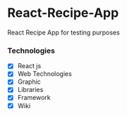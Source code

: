 # React-Recipe-App
React Recipe App for testing purposes

### Technologies
- [x] React js
- [x] Web Technologies
- [x] Graphic
- [x] Libraries
- [x] Framework
- [x] Wiki

